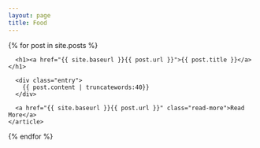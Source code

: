 ```yaml
---
layout: page
title: Food
---
```


<div class="posts">
  {% for post in site.posts %}
    <article class="post">

      <h1><a href="{{ site.baseurl }}{{ post.url }}">{{ post.title }}</a></h1>

      <div class="entry">
        {{ post.content | truncatewords:40}}
      </div>

      <a href="{{ site.baseurl }}{{ post.url }}" class="read-more">Read More</a>
    </article>
  {% endfor %}
</div>
